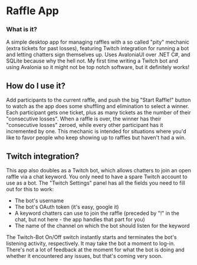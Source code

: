 # Raffle App
### What is it?
A simple desktop app for managing raffles with a so called "pity" mechanic (extra tickets for past losses), featuring Twitch integration for running a bot and letting chatters sign themselves up.
Uses AvaloniaUI over .NET C#, and SQLite because why the hell not.
My first time writing a Twitch bot and using Avalonia so it might not be top notch software, but it definitely works!
## How do I use it?
Add participants to the current raffle, and push the big "Start Raffle!" button to watch as the app does some shuffling and elimination to select a winner.
Each participant gets one ticket, plus as many tickets as the number of their "consecutive losses".
When a raffle is over, the winner has their "consecutive losses" zeroed, while every other participant has it incremented by one.
This mechanic is intended for situations where you'd like to favor people who keep showing up to raffles but haven't had a win.
## Twitch integration?
This app also doubles as a Twitch bot, which allows chatters to join an open raffle via a chat keyword.
You only need to have a spare Twitch account to use as a bot.
The "Twitch Settings" panel has all the fields you need to fill out for this to work:
* The bot's username
* The bot's OAuth token (it's easy, google it)
* A keyword chatters can use to join the raffle (preceded by "!" in the chat, but not here - the app handles that part for you)
* The name of the channel on which the bot should listen for the keyword

The Twitch-Bot On/Off switch instantly starts and terminates the bot's listening activity, respectively.
It may take the bot a moment to log-in. There's not a lot of feedback at the moment for what the bot is doing and whether it encountered any issues, but that's coming very soon.
